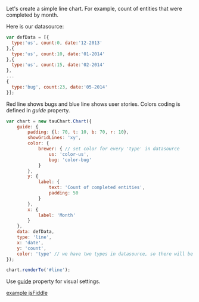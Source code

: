 Let's create a simple line chart. For example, count of entities that were completed by month.

Here is our datasource:

```javascript
var defData = [{
  type:'us', count:0, date:'12-2013'
},{
  type:'us', count:10, date:'01-2014'
},{
  type:'us', count:15, date:'02-2014'
},
...
{
  type:'bug', count:23, date:'05-2014'
}];
```

Red line shows bugs and blue line shows user stories. Colors coding is defined in *guide* property.

```javascript
var chart = new tauChart.Chart({
    guide: {
        padding: {l: 70, t: 10, b: 70, r: 10},
        showGridLines: 'xy',
        color: {
            brewer: { // set color for every 'type' in datasource
                us: 'color-us',
                bug: 'color-bug'
            }
        },
        y: {
            label: {
                text: 'Count of completed entities',
                padding: 50
            }
        },
        x: {
            label: 'Month'
        }
    },
    data: defData,
    type: 'line',
    x: 'date',
    y: 'count',
    color: 'type' // we have two types in datasource, so there will be two lines on the chart
});

chart.renderTo('#line');

```

Use [guide](guide.md) property for visual settings.

[example jsFiddle](http://jsfiddle.net/taucharts/4o4z6fqn/)
